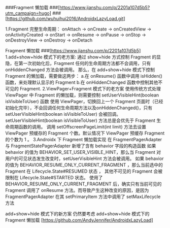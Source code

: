 ###Fragment 懒加载 
###[https://www.jianshu.com/p/2201a107d5b5?utm_campaign=hugo]
###[https://github.com/wuhuihui2016/AndroidxLazyLoad.git]


1.Fragment 完整生命周期：
onAttach -> onCreate -> onCreatedView -> onActivityCreated -> onStart -> onResume -> 
onPause -> onStop -> onDestroyView -> onDestroy -> onDetach


Fragment 懒加载 
###[https://www.jianshu.com/p/2201a107d5b5]
1.add+show+hide 模式下的老方案:
  通过 show+hide 方式控制 Fragment 的显隐，在第一次初始化后，Fragment 任何的生命周期方法都不会调用，只有 onHiddenChanged 方法会被调用。
  那么，在 add+show+hide 模式下控制 Fragment 的懒加载，需要做这两步：
    a.在 onResume() 函数中调用 isHidden() 函数，来处理默认显示的 Fragment
    b.在 onHiddenChanged 函数中控制其他不可见的 Fragment.
2.ViewPager+Fragment 模式下的老方案
  使用传统方式处理 ViewPager 中 Fragment 的懒加载，则需要控制 setUserVisibleHint(boolean isVisibleToUser) 函数
     使用 ViewPager，切换回上一个 Fragment 页面时（已经初始化完毕），不会回调任何生命周期方法以及onHiddenChanged()，只有 setUserVisibleHint(boolean isVisibleToUser) 会被回调。
     setUserVisibleHint(boolean isVisibleToUser) 方法总是会优先于 Fragment 生命周期函数的调用。
  调用 setOffscreenPageLimit(int limit) 方法去设置 ViewPager 预缓存的 Fragment 个数。默认情况下 ViewPager 预缓存 Fragment 的个数为 1 。
3.Androidx 下 Fragment 懒加载实现
  在 FragmentPagerAdapter 与 FragmentStatePagerAdapter 新增了含有 behavior 字段的构造函数
     如果 behavior 的值为 BEHAVIOR_SET_USER_VISIBLE_HINT，那么当 Fragment 对用户的可见状态发生改变时，setUserVisibleHint 方法会被调用。
     如果 behavior 的值为 BEHAVIOR_RESUME_ONLY_CURRENT_FRAGMENT ，那么当前选中的 Fragment 在 Lifecycle.State#RESUMED 状态 ，
       其他不可见的 Fragment 会被限制在 Lifecycle.State#STARTED 状态。
    使用了 BEHAVIOR_RESUME_ONLY_CURRENT_FRAGMENT 后，确实只有当前可见的 Fragment 调用了 onResume 方法。而导致产生这种改变的原因，是因为 FragmentPagerAdapter 在其 setPrimaryItem 方法中调用了 setMaxLifecycle 方法

   add+show+hide 模式下的新方案
   仍然要考虑 add+show+hide 模式下的 Fragment 懒加载
   [https://github.com/AndyJennifer/AndroidxLazyLoad]
